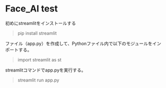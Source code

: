 # Face_AI test

初めにstreamlitをインストールする
> pip install streamlit

ファイル（app.py）を作成して、Pythonファイル内で以下のモジュールをインポートする。
> import streamlit as st

streamlitコマンドでapp.pyを実行する。
> streamlit run app.py
